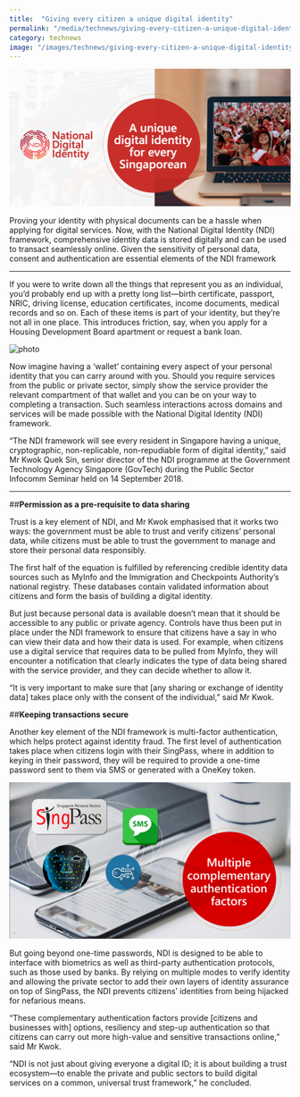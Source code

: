 ```yaml
---
title:  "Giving every citizen a unique digital identity"
permalink: "/media/technews/giving-every-citizen-a-unique-digital-identity"
category: technews
image: "/images/technews/giving-every-citizen-a-unique-digital-identity-part-1.png"
---
```


![giving every citizen a unique digital identity](/images/technews/giving-every-citizen-a-unique-digital-identity-part-1.png)

Proving your identity with physical documents can be a hassle when applying for digital services. Now, with the National Digital Identity (NDI) framework, comprehensive identity data is stored digitally and can be used to transact seamlessly online. Given the sensitivity of personal data, consent and authentication are essential elements of the NDI framework

---


If you were to write down all the things that represent you as an individual, you’d probably end up with a pretty long list—birth certificate, passport, NRIC, driving license, education certificates, income documents, medical records and so on. Each of these items is part of your identity, but they’re not all in one place. This introduces friction, say, when you apply for a Housing Development Board apartment or request a bank loan.

![photo]({{site.baseurl}}/images/technews/giving-every-citizen-a-unique-digital-identity-part-2.jpg)

Now imagine having a ‘wallet’ containing every aspect of your personal identity that you can carry around with you. Should you require services from the public or private sector, simply show the service provider the relevant compartment of that wallet and you can be on your way to completing a transaction. Such seamless interactions across domains and services will be made possible with the National Digital Identity (NDI) framework.

“The NDI framework will see every resident in Singapore having a unique, cryptographic, non-replicable, non-repudiable form of digital identity,” said Mr Kwok Quek Sin, senior director of the NDI programme at the Government Technology Agency Singapore (GovTech) during the Public Sector Infocomm Seminar held on 14 September 2018.

---

##**Permission as a pre-requisite to data sharing**

Trust is a key element of NDI, and Mr Kwok emphasised that it works two ways: the government must be able to trust and verify citizens’ personal data, while citizens must be able to trust the government to manage and store their personal data responsibly.

The first half of the equation is fulfilled by referencing credible identity data sources such as MyInfo and the Immigration and Checkpoints Authority’s national registry. These databases contain validated information about citizens and form the basis of building a digital identity.

But just because personal data is available doesn’t mean that it should be accessible to any public or private agency. Controls have thus been put in place under the NDI framework to ensure that citizens have a say in who can view their data and how their data is used. For example, when citizens use a digital service that requires data to be pulled from MyInfo, they will encounter a notification that clearly indicates the type of data being shared with the service provider, and they can decide whether to allow it.

“It is very important to make sure that [any sharing or exchange of identity data] takes place only with the consent of the individual,” said Mr Kwok.

##**Keeping transactions secure**

Another key element of the NDI framework is multi-factor authentication, which helps protect against identity fraud. The first level of authentication takes place when citizens login with their SingPass, where in addition to keying in their password, they will be required to provide a one-time password sent to them via SMS or generated with a OneKey token.

![2 factor authentication](/images/technews/giving-every-citizen-a-unique-digital-identity-part-3.png)

But going beyond one-time passwords, NDI is designed to be able to interface with biometrics as well as third-party authentication protocols, such as those used by banks. By relying on multiple modes to verify identity and allowing the private sector to add their own layers of identity assurance on top of SingPass, the NDI prevents citizens’ identities from being hijacked for nefarious means. 

“These complementary authentication factors provide [citizens and businesses with] options, resiliency and step-up authentication so that citizens can carry out more high-value and sensitive transactions online,” said Mr Kwok.

“NDI is not just about giving everyone a digital ID; it is about building a trust ecosystem—to enable the private and public sectors to build digital services on a common, universal trust framework,” he concluded.

